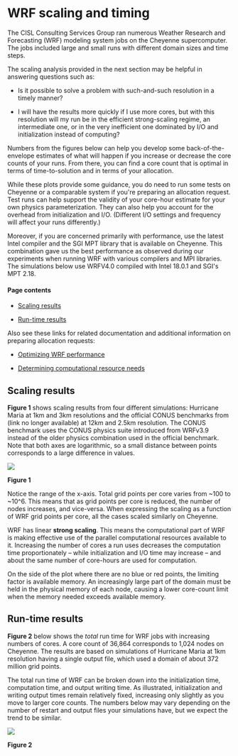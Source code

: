 # WRF scaling and timing

The CISL Consulting Services Group ran numerous Weather Research and
Forecasting (WRF) modeling system jobs on the Cheyenne supercomputer.
The jobs included large and small runs with different domain sizes and
time steps.

The scaling analysis provided in the next section may be helpful in
answering questions such as:

- Is it possible to solve a problem with such-and-such resolution in a
  timely manner?

- I will have the results more quickly if I use more cores, but with
  this resolution will my run be in the efficient strong-scaling regime,
  an intermediate one, or in the very inefficient one dominated by I/O
  and initialization instead of computing?

Numbers from the figures below can help you develop some
back-of-the-envelope estimates of what will happen if you increase or
decrease the core counts of your runs. From there, you can find a core
count that is optimal in terms of time-to-solution and in terms of your
allocation.

While these plots provide some guidance, you do need to run some tests
on Cheyenne or a comparable system if you're preparing an allocation
request. Test runs can help support the validity of your core-hour
estimate for your own physics parameterization. They can also help
you account for the overhead from initialization and I/O. (Different I/O
settings and frequency will affect your runs differently.)

Moreover, if you are concerned primarily with performance, use the
latest Intel compiler and the SGI MPT library that is available on
Cheyenne. This combination gave us the best performance as observed
during our experiments when running WRF with various compilers and MPI
libraries. The simulations below use WRFV4.0 compiled with Intel 18.0.1
and SGI's MPT 2.18.

#### Page contents

- [Scaling results](#WRFscalingandtiming-Scalingresults)

- [Run-time results](#WRFscalingandtiming-Run-timeresults)

Also see these links for related documentation and additional
information on preparing allocation requests:

- [Optimizing WRF
  performance](file:////display/RC/Optimizing+WRF+performance)

- [<u>Determining computational resource
  needs</u>](file:////display/RC/Determining+computational+resource+needs)

## Scaling results

**Figure 1** shows scaling results from four different simulations:
Hurricane Maria at 1km and 3km resolutions and the official CONUS
benchmarks from (link no longer available) at 12km and 2.5km resolution.
The CONUS benchmark uses the CONUS physics suite introduced from WRFv3.9
instead of the older physics combination used in the official benchmark.
Note that both axes are logarithmic, so a small distance between points
corresponds to a large difference in values.

![](media/image1.png)

**Figure 1**

Notice the range of the x-axis. Total grid points per core varies from
~100 to ~10^6. This means that as grid points per core is reduced, the
number of nodes increases, and vice-versa. When expressing the scaling
as a function of WRF grid points per core, all the cases scaled
similarly on Cheyenne.

WRF has linear **strong scaling**. This means the computational part of
WRF is making effective use of the parallel computational resources
available to it. Increasing the number of cores a run uses decreases the
computation time proportionately – while initialization and I/O time may
increase – and about the same number of core-hours are used for
computation.

On the side of the plot where there are no blue or red points, the
limiting factor is available memory. An increasingly large part of the
domain must be held in the physical memory of each node, causing a lower
core-count limit when the memory needed exceeds available memory.

## Run-time results

**Figure 2** below shows the *total* run time for WRF jobs with
increasing numbers of cores. A core count of 36,864 corresponds to 1,024
nodes on Cheyenne. The results are based on simulations of Hurricane
Maria at 1km resolution having a single output file, which used a domain
of about 372 million grid points.

The total run time of WRF can be broken down into the initialization
time, computation time, and output writing time. As illustrated,
initialization and writing output times remain relatively fixed,
increasing only slightly as you move to larger core counts. The numbers
below may vary depending on the number of restart and output files your
simulations have, but we expect the trend to be similar.

![](media/image2.png)

**Figure 2**
